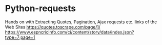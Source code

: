 # Python-requests
Hands on with Extracting Quotes, Pagination, Ajax requests etc.
links of the Web Sites 
https://quotes.toscrape.com/page/1/
https://www.espncricinfo.com/ci/content/story/data/index.json?type=7;page=1
